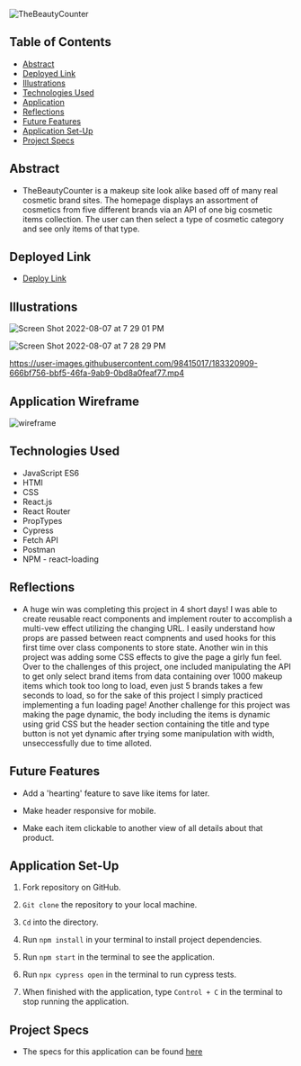 ![TheBeautyCounter](https://user-images.githubusercontent.com/98415017/182946888-4a786015-61ff-4e70-8f3d-cf77c989bf5e.png)


## Table of Contents

- [Abstract](#abstract)
- [Deployed Link](#deployed-link)
- [Illustrations](#illustrations)
- [Technologies Used](#technologies-used)
- [Application](#application-wireframe)
- [Reflections](#reflections)
- [Future Features](#future-features)
- [Application Set-Up](#application-set-up)
- [Project Specs](#project-specs)

## Abstract

- TheBeautyCounter is a makeup site look alike based off of many real cosmetic brand sites. The homepage displays an assortment of cosmetics from five different brands via an API of one big cosmetic items collection. The user can then select a type of cosmetic category and see only items of that type. 

## Deployed Link

- [Deploy Link](https://the-beauty-counter.vercel.app/) 

## Illustrations

![Screen Shot 2022-08-07 at 7 29 01 PM](https://user-images.githubusercontent.com/98415017/183321242-bb9a00e2-9ff3-48a5-a3d9-1d55748d1ad7.png)

![Screen Shot 2022-08-07 at 7 28 29 PM](https://user-images.githubusercontent.com/98415017/183321208-2b2f22e9-1bf2-4fd2-8028-ecc0ef95cf81.png)


https://user-images.githubusercontent.com/98415017/183320909-666bf756-bbf5-46fa-9ab9-0bd8a0feaf77.mp4

## Application Wireframe 

![wireframe](https://user-images.githubusercontent.com/98415017/182947417-804c7b90-c272-4821-bd3e-e4815fc1ef18.png)

## Technologies Used

- JavaScript ES6
- HTMl
- CSS
- React.js
- React Router
- PropTypes
- Cypress
- Fetch API
- Postman
- NPM - react-loading

## Reflections

- A huge win was completing this project in 4 short days! I was able to create reusable react components and implement router to accomplish a multi-vew effect utilizing the changing URL. I easily understand how props are passed between react compnents and used hooks for this first time over class components to store state. Another win in this project was adding some CSS effects to give the page a girly fun feel. Over to the challenges of this project, one included manipulating the API to get only select brand items from data containing over 1000 makeup items which took too long to load, even just 5 brands takes a few seconds to load, so for the sake of this project I simply practiced implementing a fun loading page! Another challenge for this project was making the page dynamic, the body including the items is dynamic using grid CSS but the header section containing the title and type button is not yet dynamic after trying some manipulation with width, unseccessfully due to time alloted. 

## Future Features

- Add a 'hearting' feature to save like items for later.

- Make header responsive for mobile. 

- Make each item clickable to another view of all details about that product.

## Application Set-Up

1. Fork repository on GitHub.

2. `Git clone` the repository to your local machine.

4. `Cd` into the directory.

5. Run `npm install` in your terminal to install project dependencies.

6. Run `npm start` in the terminal to see the application. 

7. Run `npx cypress open` in the terminal  to run cypress tests. 

8. When finished with the application, type `Control + C` in the terminal to stop running the application. 

## Project Specs

- The specs for this application can be found 
[here](https://frontend.turing.edu/projects/module-3/showcase.html)
